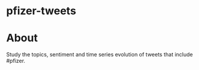 # pfizer-tweets

# About

Study the topics, sentiment and time series evolution of tweets that include #pfizer.